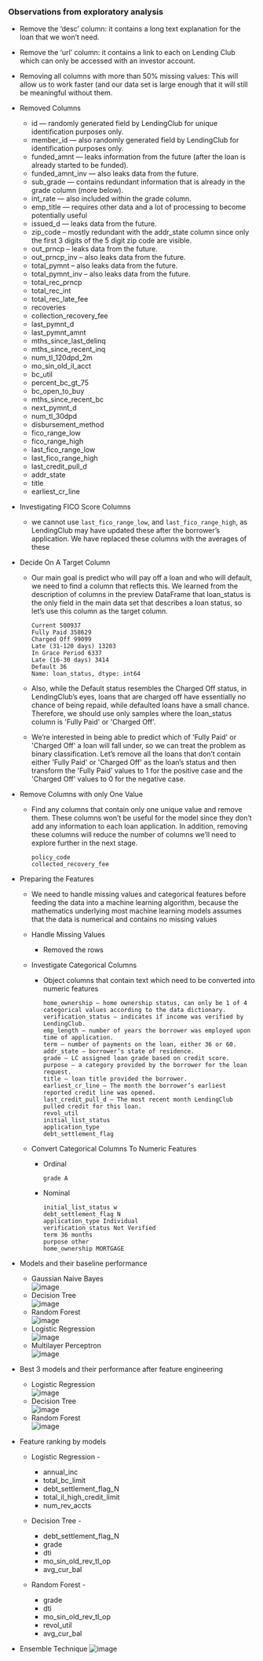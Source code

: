 ### Observations from exploratory analysis

- Remove the ‘desc’ column: it contains a long text explanation for the loan that we won’t need.
- Remove the ‘url’ column: it contains a link to each on Lending Club which can only be accessed with an investor account.
- Removing all columns with more than 50% missing values: This will allow us to work faster (and our data set is large enough that it will still be meaningful without   them.


- Removed Columns 

    - id — randomly generated field by LendingClub for unique identification purposes only.
    - member_id — also randomly generated field by LendingClub for identification purposes only.
    - funded_amnt — leaks information from the future (after the loan is already started to be funded).
    - funded_amnt_inv — also leaks data from the future.
    - sub_grade — contains redundant information that is already in the grade column (more below).
    - int_rate — also included within the grade column.
    - emp_title — requires other data and a lot of processing to become potentially useful
    - issued_d — leaks data from the future.
    - zip_code – mostly redundant with the addr_state column since only the first 3 digits of the 5 digit zip code are visible.
    - out_prncp – leaks data from the future.
    - out_prncp_inv – also leaks data from the future.
    - total_pymnt – also leaks data from the future.
    - total_pymnt_inv – also leaks data from the future.
    - total_rec_prncp
    - total_rec_int
    - total_rec_late_fee
    - recoveries
    - collection_recovery_fee
    - last_pymnt_d
    - last_pymnt_amnt
    - mths_since_last_delinq 
    - mths_since_recent_inq 
    - num_tl_120dpd_2m 
    - mo_sin_old_il_acct 
    - bc_util 
    - percent_bc_gt_75 
    - bc_open_to_buy 
    - mths_since_recent_bc
    - next_pymnt_d  
    - num_tl_30dpd 
    - disbursement_method
    - fico_range_low 
    - fico_range_high 
    - last_fico_range_low 
    - last_fico_range_high
    - last_credit_pull_d 
    - addr_state 
    - title 
    - earliest_cr_line


- Investigating FICO Score Columns
    - we cannot use `last_fico_range_low`, and `last_fico_range_high`, as LendingClub may have updated these after the borrower’s application. We have replaced these columns with the averages of these 


- Decide On A Target Column

    - Our main goal is predict who will pay off a loan and who will default, we need to find a column that reflects this. We learned from the description of columns in the preview DataFrame that loan_status is the only field in the main data set that describes a loan status, so let’s use this column as the target column.
        ```
        Current 500937 
        Fully Paid 358629 
        Charged Off 99099 
        Late (31-120 days) 13203 
        In Grace Period 6337 
        Late (16-30 days) 3414 
        Default 36
        Name: loan_status, dtype: int64
        ```

    - Also, while the Default status resembles the Charged Off status, in LendingClub’s eyes, loans that are charged off have essentially no chance of being repaid, while defaulted loans have a small chance. Therefore, we should use only samples where the loan_status column is 'Fully Paid' or 'Charged Off'.

    - We’re interested in being able to predict which of 'Fully Paid' or 'Charged Off' a loan will fall under, so we can treat the problem as binary classification. Let’s remove all the loans that don’t contain either 'Fully Paid' or 'Charged Off' as the loan’s status and then transform the 'Fully Paid' values to 1 for the positive case and the 'Charged Off' values to 0 for the negative case.


- Remove Columns with only One Value

    - Find any columns that contain only one unique value and remove them. These columns won’t be useful for the model since they don’t add any information to each loan application. In addition, removing these columns will reduce the number of columns we’ll need to explore further in the next stage.
    
        ```
        policy_code
        collected_recovery_fee
        ```


- Preparing the Features 

    - We need to handle missing values and categorical features before feeding the data into a machine learning algorithm, because the mathematics underlying most machine learning models assumes that the data is numerical and contains no missing values

    - Handle Missing Values 
        - Removed the rows

    - Investigate Categorical Columns
        - Object columns that contain text which need to be converted into numeric features
        
            ```
            home_ownership — home ownership status, can only be 1 of 4 categorical values according to the data dictionary.
            verification_status — indicates if income was verified by LendingClub.
            emp_length — number of years the borrower was employed upon time of application.
            term — number of payments on the loan, either 36 or 60.
            addr_state — borrower’s state of residence.
            grade — LC assigned loan grade based on credit score.
            purpose — a category provided by the borrower for the loan request.
            title — loan title provided the borrower.
            earliest_cr_line — The month the borrower’s earliest reported credit line was opened.
            last_credit_pull_d — The most recent month LendingClub pulled credit for this loan. 
            revol_util 
            initial_list_status  
            application_type
            debt_settlement_flag
            ```
    - Convert Categorical Columns To Numeric Features   
        - Ordinal
            ```
            grade A
            ```
        - Nominal
            ```
            initial_list_status w
            debt_settlement_flag N
            application_type Individual
            verification_status Not Verified
            term 36 months
            purpose other
            home_ownership MORTGAGE
            ```

- Models and their baseline performance
    - Gaussian Naive Bayes <br>
        ![image](https://user-images.githubusercontent.com/33449491/119264793-24e6e400-bc02-11eb-919d-69715de04fb3.png)
        <br>
    - Decision Tree <br>
        ![image](https://user-images.githubusercontent.com/33449491/119264864-6b3c4300-bc02-11eb-958b-4428ea33a038.png)
        <br>
    - Random Forest <br>
        ![image](https://user-images.githubusercontent.com/33449491/119267076-da1d9a00-bc0a-11eb-9382-951afe293794.png)
        <br>
    - Logistic Regression <br>
        ![image](https://user-images.githubusercontent.com/33449491/119265044-f0275c80-bc02-11eb-80e3-7f561fa58035.png)
        <br>
    - Multilayer Perceptron <br>
        ![image](https://user-images.githubusercontent.com/33449491/119267101-eb66a680-bc0a-11eb-8970-2c6e80f13dbc.png)
        <br>
        
 - Best 3 models and their performance after feature engineering
    - Logistic Regression <br>
        ![image](https://user-images.githubusercontent.com/33449491/119265662-1bab4680-bc05-11eb-9fde-307f4505f2a1.png)
        <br>
    - Decision Tree <br>
        ![image](https://user-images.githubusercontent.com/33449491/119265556-d424ba80-bc04-11eb-99d3-ddf1e8dfd31e.png)
        <br>
    - Random Forest <br>
        ![image](https://user-images.githubusercontent.com/33449491/119267118-fa4d5900-bc0a-11eb-90fc-4ceb7cb40f99.png)
        <br>
        
- Feature ranking by models
    - Logistic Regression -
        - annual_inc
        - total_bc_limit
        - debt_settlement_flag_N
        - total_il_high_credit_limit
        - num_rev_accts

    - Decision Tree -
        - debt_settlement_flag_N
        - grade
        - dti
        - mo_sin_old_rev_tl_op
        - avg_cur_bal
            
    - Random Forest -
        - grade
        - dti
        - mo_sin_old_rev_tl_op
        - revol_util
        - avg_cur_bal

- Ensemble Technique
    ![image](https://user-images.githubusercontent.com/35030280/119269885-954c3000-bc17-11eb-9d5a-fb88dcf01f99.png)

